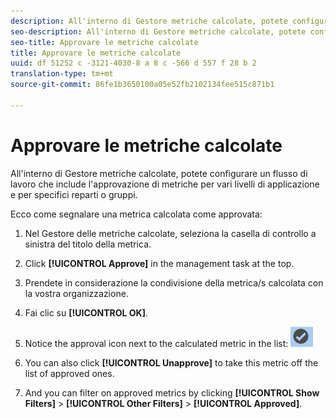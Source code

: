 ```yaml
---
description: All'interno di Gestore metriche calcolate, potete configurare un flusso di lavoro che include l'approvazione di metriche per vari livelli di applicazione e per specifici reparti o gruppi.
seo-description: All'interno di Gestore metriche calcolate, potete configurare un flusso di lavoro che include l'approvazione di metriche per vari livelli di applicazione e per specifici reparti o gruppi.
seo-title: Approvare le metriche calcolate
title: Approvare le metriche calcolate
uuid: df 51252 c -3121-4030-8 a 8 c -566 d 557 f 28 b 2
translation-type: tm+mt
source-git-commit: 86fe1b3650100a05e52fb2102134fee515c871b1

---
```



# Approvare le metriche calcolate

All'interno di Gestore metriche calcolate, potete configurare un flusso di lavoro che include l'approvazione di metriche per vari livelli di applicazione e per specifici reparti o gruppi.

Ecco come segnalare una metrica calcolata come approvata:

1. Nel Gestore delle metriche calcolate, seleziona la casella di controllo a sinistra del titolo della metrica.
1. Click **[!UICONTROL Approve]** in the management task at the top.
1. Prendete in considerazione la condivisione della metrica/s calcolata con la vostra organizzazione.
1. Fai clic su **[!UICONTROL OK]**.
1. Notice the approval icon next to the calculated metric in the list:  ![](assets/cm_approve_icon.png)

1. You can also click **[!UICONTROL Unapprove]** to take this metric off the list of approved ones.
1. And you can filter on approved metrics by clicking **[!UICONTROL Show Filters]** &gt; **[!UICONTROL Other Filters]** &gt; **[!UICONTROL Approved]**.

